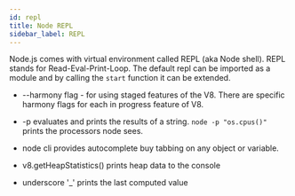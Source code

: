```yaml
---
id: repl
title: Node REPL
sidebar_label: REPL
---
```


Node.js comes with virtual environment called REPL (aka Node shell). REPL stands for Read-Eval-Print-Loop. The default repl can be imported as a module and by calling the `start` function it can be extended.

- --harmony flag - for using staged features of the V8. There are specific harmony flags for each in progress feature of V8.

- -p evaluates and prints the results of a string. `node -p "os.cpus()"` prints the processors node sees.

- node cli provides autocomplete buy tabbing on any object or variable.

- v8.getHeapStatistics() prints heap data to the console

- underscore '_' prints the last computed value

